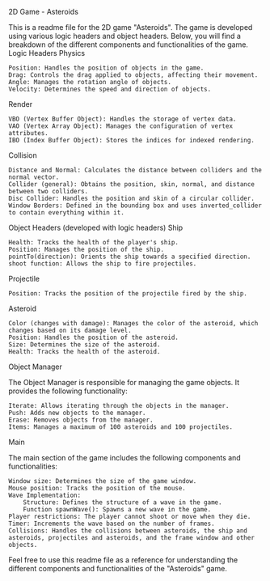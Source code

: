 2D Game - Asteroids

This is a readme file for the 2D game "Asteroids". The game is developed using various logic headers and object headers. Below, you will find a breakdown of the different components and functionalities of the game.
Logic Headers
Physics

    Position: Handles the position of objects in the game.
    Drag: Controls the drag applied to objects, affecting their movement.
    Angle: Manages the rotation angle of objects.
    Velocity: Determines the speed and direction of objects.

Render

    VBO (Vertex Buffer Object): Handles the storage of vertex data.
    VAO (Vertex Array Object): Manages the configuration of vertex attributes.
    IBO (Index Buffer Object): Stores the indices for indexed rendering.

Collision

    Distance and Normal: Calculates the distance between colliders and the normal vector.
    Collider (general): Obtains the position, skin, normal, and distance between two colliders.
    Disc Collider: Handles the position and skin of a circular collider.
    Window Borders: Defined in the bounding box and uses inverted_collider to contain everything within it.

Object Headers (developed with logic headers)
Ship

    Health: Tracks the health of the player's ship.
    Position: Manages the position of the ship.
    pointTo(direction): Orients the ship towards a specified direction.
    shoot function: Allows the ship to fire projectiles.

Projectile

    Position: Tracks the position of the projectile fired by the ship.

Asteroid

    Color (changes with damage): Manages the color of the asteroid, which changes based on its damage level.
    Position: Handles the position of the asteroid.
    Size: Determines the size of the asteroid.
    Health: Tracks the health of the asteroid.

Object Manager

The Object Manager is responsible for managing the game objects. It provides the following functionality:

    Iterate: Allows iterating through the objects in the manager.
    Push: Adds new objects to the manager.
    Erase: Removes objects from the manager.
    Items: Manages a maximum of 100 asteroids and 100 projectiles.

Main

The main section of the game includes the following components and functionalities:

    Window size: Determines the size of the game window.
    Mouse position: Tracks the position of the mouse.
    Wave Implementation:
        Structure: Defines the structure of a wave in the game.
        Function spawnWave(): Spawns a new wave in the game.
    Player restrictions: The player cannot shoot or move when they die.
    Timer: Increments the wave based on the number of frames.
    Collisions: Handles the collisions between asteroids, the ship and asteroids, projectiles and asteroids, and the frame window and other objects.

Feel free to use this readme file as a reference for understanding the different components and functionalities of the "Asteroids" game.
